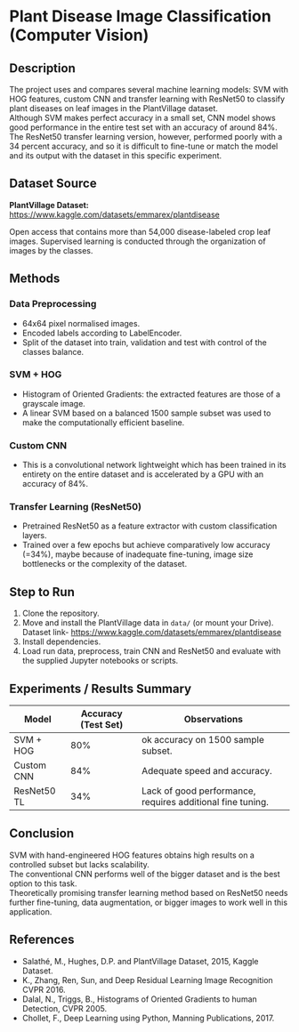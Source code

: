# Plant Disease Image Classification (Computer Vision)

## Description
The project uses and compares several machine learning models: SVM with HOG features, custom CNN and transfer learning with ResNet50 to classify plant diseases on leaf images in the PlantVillage dataset.  
Although SVM makes perfect accuracy in a small set, CNN model shows good performance in the entire test set with an accuracy of around 84%. The ResNet50 transfer learning version, however, performed poorly with a 34 percent accuracy, and so it is difficult to fine-tune or match the model and its output with the dataset in this specific experiment.



## Dataset Source
**PlantVillage Dataset:**  https://www.kaggle.com/datasets/emmarex/plantdisease

Open access that contains more than 54,000 disease-labeled crop leaf images. Supervised learning is conducted through the organization of images by the classes.



## Methods

### Data Preprocessing
- 64x64 pixel normalised images.  
- Encoded labels according to LabelEncoder.  
- Split of the dataset into train, validation and test with control of the classes balance.

### SVM + HOG
- Histogram of Oriented Gradients: the extracted features are those of a grayscale image.  
- A linear SVM based on a balanced 1500 sample subset was used to make the computationally efficient baseline.

### Custom CNN
- This is a convolutional network lightweight which has been trained in its entirety on the entire dataset and is accelerated by a GPU with an accuracy of 84%.

### Transfer Learning (ResNet50)
- Pretrained ResNet50 as a feature extractor with custom classification layers.  
- Trained over a few epochs but achieve comparatively low accuracy (=34%), maybe because of inadequate fine-tuning, image size bottlenecks or the complexity of the dataset.



## Step to Run

1. Clone the repository.  
2. Move and install the PlantVillage data in `data/` (or mount your Drive).  Dataset link- https://www.kaggle.com/datasets/emmarex/plantdisease
3. Install dependencies.  
4. Load run data, preprocess, train CNN and ResNet50 and evaluate with the supplied Jupyter notebooks or scripts.



## Experiments / Results Summary

| Model          | Accuracy (Test Set) | Observations |
|----------------|---------------------|---------------|
| SVM + HOG      | 80%                 | ok accuracy on 1500 sample subset. |
| Custom CNN     | 84%                 | Adequate speed and accuracy. |
| ResNet50 TL    | 34%                 | Lack of good performance, requires additional fine tuning. |



## Conclusion
SVM with hand-engineered HOG features obtains high results on a controlled subset but lacks scalability.  
The conventional CNN performs well of the bigger dataset and is the best option to this task.  
Theoretically promising transfer learning method based on ResNet50 needs further fine-tuning, data augmentation, or bigger images to work well in this application.


## References
- Salathé, M., Hughes, D.P. and PlantVillage Dataset, 2015, Kaggle Dataset.  
- K., Zhang, Ren, Sun, and Deep Residual Learning Image Recognition CVPR 2016.  
- Dalal, N., Triggs, B., Histograms of Oriented Gradients to human Detection, CVPR 2005.  
- Chollet, F., Deep Learning using Python, Manning Publications, 2017.
